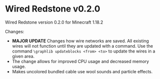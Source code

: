 # Wired Redstone v0.2.0

Wired Redstone version 0.2.0 for Minecraft 1.18.2

Changes:

* **MAJOR UPDATE** Changes how wire networks are saved. All existing wires will not function until they are updated with
  a command. Use the command `\graphlib updateblocks <from> <to>` to update the wires in a given area.
* The change allows for improved CPU usage and decreased memory usage.
* Makes uncolored bundled cable use wool sounds and particle effects.
